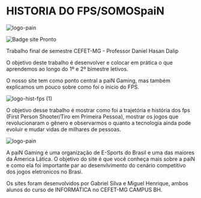 # HISTORIA DO FPS/SOMOSpaiN
![logo-pain](https://user-images.githubusercontent.com/98663502/179396523-fde1cb3f-33eb-4de3-a414-f3000ce13aa1.png)

![Badge site Pronto](http://img.shields.io/static/v1?label=STATUS&message=SITE%20FINALIZADO&color=GREEN&style=for-the-badge)

Trabalho final de semestre CEFET-MG - Professor Daniel Hasan Dalip

O objetivo deste trabalho é desenvolver e colocar em prática o que aprendemos ao longo do 1º e 2º bimestre letivos.

O nosso site tem como ponto central a paiN Gaming, mas também explicamos um pouco sobre como foi o ínicio do FPS.

![logo-hist-fps (1)](https://user-images.githubusercontent.com/98663502/179586833-6738d3d4-da16-4725-a74d-25c6867c8d27.png)

O objetivo desse trabalho é mostrar como foi a trajetória e história dos fps (First Person Shooter/Tiro em Primeira Pessoa), mostrar os jogos que revolucionaram o gênero e observarmos o quanto a tecnologia ainda pode evoluir e mudar vidas de milhares de pessoas. 


![logo-pain](https://user-images.githubusercontent.com/98663502/179396523-fde1cb3f-33eb-4de3-a414-f3000ce13aa1.png)

A paiN Gaming é uma organização de E-Sports do Brasil e uma das maiores da Ámerica Lática. O objetivo do site é que você conheça mais sobre a paiN e como ela foi importante par ao desenvlvimento do cenário competitivo dos jogos eletronicos no Brasi.

Os sites foram desenvolvidos por Gabriel Silva e Miguel Henrique, ambos alunos do curso de INFORMÁTICA no CEFET-MG CAMPUS BH.
